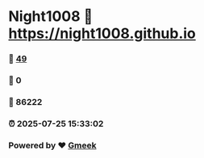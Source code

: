# Night1008 :link: https://night1008.github.io 
### :page_facing_up: [49](https://night1008.github.io/tag.html) 
### :speech_balloon: 0 
### :hibiscus: 86222 
### :alarm_clock: 2025-07-25 15:33:02 
### Powered by :heart: [Gmeek](https://github.com/Meekdai/Gmeek)
